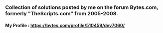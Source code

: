 ### Collection of solutions posted by me on the forum Bytes.com, formerly "TheScripts.com" from 2005-2008.
#### My Profile : https://bytes.com/profile/510459/dev7060/
